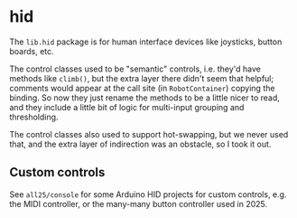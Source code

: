# hid

The `lib.hid` package is for human interface devices like joysticks, button boards, etc.

The control classes used to be "semantic" controls, i.e. they'd have methods like
`climb()`, but the extra layer there didn't seem that helpful; comments would appear
at the call site (in `RobotContainer`) copying the binding.  So now they just rename
the methods to be a little nicer to read, and they include a little bit of logic for
multi-input grouping and thresholding.

The control classes also used to support hot-swapping, but we never used that, and the
extra layer of indirection was an obstacle, so I took it out.

## Custom controls

See `all25/console` for some Arduino HID projects for custom controls,
e.g. the MIDI controller, or the many-many button controller used in 2025.